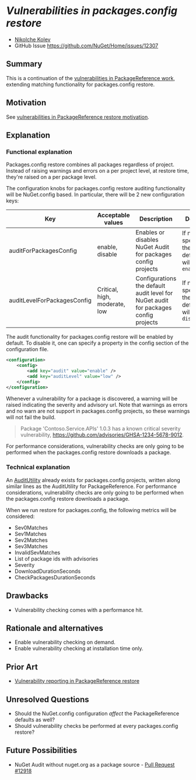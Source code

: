 # ***Vulnerabilities in packages.config restore***

- [Nikolche Kolev](https://github.com/nkolev92)
- GitHub Issue <https://github.com/NuGet/Home/issues/12307>

## Summary

This is a continuation of the [vulnerabilities in PackageReference work](../2022/vulnerabilities-in-restore.md), extending matching functionality for packages.config restore.

## Motivation

See [vulnerabilities in PackageReference restore motivation](../2022/vulnerabilities-in-restore.md#motivation).

## Explanation

### Functional explanation

Packages.config restore combines all packages regardless of project. Instead of raising warnings and errors on a per project level, at restore time, they're raised on a per package level.

The configuration knobs for packages.config restore auditing functionality will be NuGet.config based.
In particular, there will be 2 new configuration keys:

| Key | Acceptable values | Description | Default |
|-----|-------------------|-------------|---------|
| auditForPackagesConfig | enable, disable | Enables or disables NuGet Audit for packages config projects | If not specified, the default will be `enable` |
| auditLevelForPackagesConfig | Critical, high, moderate, low | Configurations the default audit level for NuGet audit for packages config projects |  If not specified, the default will be `disable` |

The audit functionality for packages.config restore will be enabled by default.
To disable it, one can specify a property in the config section of the configuration file.

```xml
<configuration>
    <config>
        <add key="audit" value="enable" />
        <add key="auditLevel" value="low" />
    </config>
</configuration>
```

Whenever a vulnerability for a package is discovered, a warning will be raised indicating the severity and advisory url.
Note that warnings as errors and no warn are not support in packages.config projects, so these warnings will not fail the build.

> Package 'Contoso.Service.APIs' 1.0.3 has a known critical severity vulnerability, https://github.com/advisories/GHSA-1234-5678-9012.

For performance considerations, vulnerability checks are only going to be performed when the packages.config restore downloads a package.

### Technical explanation

An [AuditUtility](https://github.com/NuGet/NuGet.Client/blob/dev/src/NuGet.Core/NuGet.PackageManagement/AuditUtility.cs) already exists for packages.config projects, written along similar lines as the AuditUtility for PackageReference.
For performance considerations, vulnerability checks are only going to be performed when the packages.config restore downloads a package.

When we run restore for packages.config, the following metrics will be considered:

- Sev0Matches
- Sev1Matches
- Sev2Matches
- Sev3Matches
- InvalidSevMatches
- List of package ids with advisories
- Severity
- DownloadDurationSeconds
- CheckPackagesDurationSeconds

## Drawbacks

- Vulnerability checking comes with a performance hit.

## Rationale and alternatives

- Enable vulnerability checking on demand.
- Enable vulnerability checking at installation time only.

## Prior Art

- [Vulnerability reporting in PackageReference restore](../2022/vulnerabilities-in-restore.md)

## Unresolved Questions

- Should the NuGet.config configuration *affect* the PackageReference defaults as well?
- Should vulnerability checks be performed at every packages.config restore?

<!-- What parts of the proposal do you expect to resolve before this gets accepted? -->
<!-- What parts of the proposal need to be resolved before the proposal is stabilized? -->
<!-- What related issues would you consider out of scope for this proposal but can be addressed in the future? -->

## Future Possibilities

- NuGet Audit without nuget.org as a package source - [Pull Request #12918](https://github.com/NuGet/Home/pull/12918)
